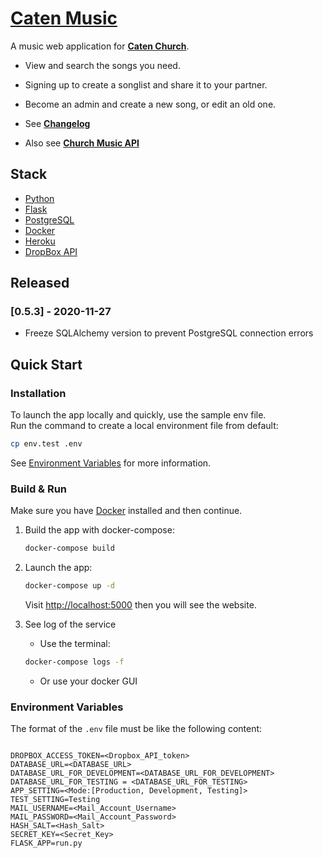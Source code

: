 # [Caten Music](https://music.caten-church.org)

A music web application for **[Caten Church](https://caten-church.org)**.

- View and search the songs you need.
- Signing up to create a songlist and share it to your partner.
- Become an admin and create a new song, or edit an old one.

- See **[Changelog](https://github.com/saltchang/caten-music/blob/master/CHANGELOG.md)**
- Also see **[Church Music API](https://github.com/saltchang/church-music-api)**

## Stack

- [Python](https://www.python.org)
- [Flask](https://flask.palletsprojects.com)
- [PostgreSQL](https://www.postgresql.org)
- [Docker](https://www.docker.com)
- [Heroku](https://www.heroku.com/home)
- [DropBox API](https://www.dropbox.com/developers/documentation/http/overview)

## Released

### [0.5.3] - 2020-11-27

- Freeze SQLAlchemy version to prevent PostgreSQL connection errors

## Quick Start

### Installation

To launch the app locally and quickly, use the sample env file.  
Run the command to create a local environment file from default:

```bash
cp env.test .env
```

See [Environment Variables](#environment-variables) for more information.

### Build & Run

Make sure you have [Docker](https://www.docker.com) installed and then continue.

1. Build the app with docker-compose:

    ```bash
    docker-compose build
    ```

2. Launch the app:

    ```bash
    docker-compose up -d
    ```

    Visit [http://localhost:5000](http://localhost:5000) then you will see the website.

3. See log of the service

    - Use the terminal:

    ```bash
    docker-compose logs -f
    ```

    - Or use your docker GUI

### Environment Variables

The format of the `.env` file must be like the following content:

```env

DROPBOX_ACCESS_TOKEN=<Dropbox_API_token>
DATABASE_URL=<DATABASE_URL>
DATABASE_URL_FOR_DEVELOPMENT=<DATABASE_URL_FOR_DEVELOPMENT>
DATABASE_URL_FOR_TESTING = <DATABASE_URL_FOR_TESTING>
APP_SETTING=<Mode:[Production, Development, Testing]>
TEST_SETTING=Testing
MAIL_USERNAME=<Mail_Account_Username>
MAIL_PASSWORD=<Mail_Account_Password>
HASH_SALT=<Hash_Salt>
SECRET_KEY=<Secret_Key>
FLASK_APP=run.py

```
